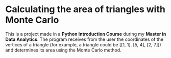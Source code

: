 # Calculating the area of triangles with Monte Carlo
This is a project made in a **Python Introduction Course** during my **Master in Data Analytics**.
The program receives from the user the coordinates of the vertices of a triangle (for example, a triangle could be [[1, 1], [5, 4], [2, 7]]) and determines its area using the Monte Carlo method.
